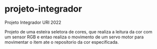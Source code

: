 # projeto-integrador
Projeto Integrador URI 2022


Projeto de uma esteira seletora de cores, que realiza a leitura da cor com um sensor RGB e entao realiza o movimento de um servo motor para movimentar o item ate o repositorio da cor especificada.
